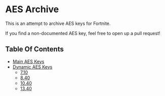 # AES Archive
This is an attempt to archive AES keys for Fortnite.

If you find a non-documented AES key, feel free to open up a pull request!

## Table Of Contents
- [Main AES Keys](https://github.com/dippyshere/fortnite-aes-archive/tree/master/archive/main.md)
- [Dynamic AES Keys](https://github.com/dippyshere/fortnite-aes-archive/tree/master/archive/dynamic)
    - [7.10](https://github.com/dippyshere/fortnite-aes-archive/tree/master/archive/dynamic/7.10.md)
    - [8.40](https://github.com/dippyshere/fortnite-aes-archive/tree/master/archive/dynamic/8.40.md)
    - [10.40](https://github.com/dippyshere/fortnite-aes-archive/tree/master/archive/dynamic/10.40.md)
    - [13.40](https://github.com/dippyshere/fortnite-aes-archive/tree/master/archive/dynamic/13.40.md)
